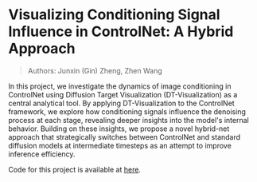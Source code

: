# Visualizing Conditioning Signal Influence in ControlNet: A Hybrid Approach

> Authors: Junxin (Gin) Zheng, Zhen Wang 

In this project, we investigate the dynamics of image conditioning in ControlNet using Diffusion Target Visualization (DT-Visualization) as a central analytical tool. By applying DT-Visualization to the ControlNet framework, we explore how conditioning signals influence the denoising process at each stage, revealing deeper insights into the model's internal behavior. Building on these insights, we propose a novel hybrid-net approach that strategically switches between ControlNet and standard diffusion models at intermediate timesteps as an attempt to improve inference efficiency. 

Code for this project is available at [here](https://github.com/CS7150-Zheng-Wang/hybrid-control-net).